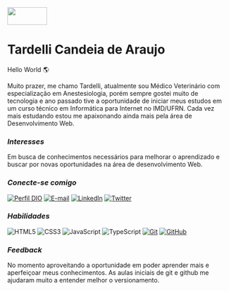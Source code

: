 <img src="https://lp.dio.me/wp-content/uploads/2023/03/LOGO-DIO-COLOR.png" width="90" height="40">

# Tardelli Candeia de Araujo
Hello World 🌎 

Muito prazer, me chamo Tardelli, atualmente sou Médico Veterinário com especialização em Anestesiologia, porém sempre gostei muito de tecnologia e ano passado tive a oportunidade de iniciar meus estudos em um curso técnico em Informática para Internet no IMD/UFRN.
Cada vez mais estudando estou me apaixonando ainda mais pela área de Desenvolvimento Web.

### *Interesses*
Em busca de conhecimentos necessários para melhorar o aprendizado e buscar por novas oportunidades na área de desenvolvimento Web.

### *Conecte-se comigo*
[![Perfil DIO](https://img.shields.io/badge/-Meu%20Perfil%20na%20DIO-30A3DC?style=for-the-badge)](https://web.dio.me/users/tardelli_blues?tab=skills)  [![E-mail](https://img.shields.io/badge/-Email-000?style=for-the-badge&logo=microsoft-outlook&logoColor=E94D5F)](tardelli.blues@gmail.com)  [![LinkedIn](https://img.shields.io/badge/-LinkedIn-000?style=for-the-badge&logo=linkedin&logoColor=30A3DC)](https://github.com/tardelliaraujo)  [![Twitter](https://img.shields.io/badge/Twitter-000?style=for-the-badge&logo=twitter)](https://twitter.com/candeiatardelli)


### *Habilidades*
![HTML5](https://img.shields.io/badge/HTML5-000?style=for-the-badge&logo=html5) ![CSS3](https://img.shields.io/badge/CSS3-000?style=for-the-badge&logo=css3&logoColor=264CE4) ![JavaScript](https://img.shields.io/badge/JavaScript-000?style=for-the-badge&logo=javascript) ![TypeScript](https://img.shields.io/badge/TypeScript-000?style=for-the-badge&logo=typescript) [![Git](https://img.shields.io/badge/Git-000?style=for-the-badge&logo=git&logoColor=E94D5F)](https://git-scm.com/doc)  [![GitHub](https://img.shields.io/badge/GitHub-000?style=for-the-badge&logo=github&logoColor=30A3DC)](https://docs.github.com/)

### *Feedback*

No momento aproveitando a oportunidade em poder aprender mais e aperfeiçoar meus conhecimentos. As aulas iniciais de git e github me ajudaram muito a entender melhor o versionamento.